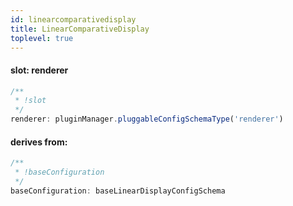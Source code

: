 ```yaml
---
id: linearcomparativedisplay
title: LinearComparativeDisplay
toplevel: true
---
```


#### slot: renderer

```js
/**
 * !slot
 */
renderer: pluginManager.pluggableConfigSchemaType('renderer')
```

#### derives from:

```js
/**
 * !baseConfiguration
 */
baseConfiguration: baseLinearDisplayConfigSchema
```
